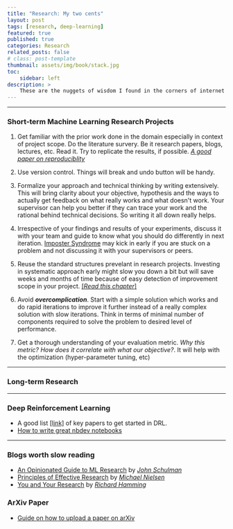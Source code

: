 ```yaml
---
title: "Research: My two cents"
layout: post
tags: [research, deep-learning]
featured: true
published: true
categories: Research
related_posts: false
# class: post-template
thumbnail: assets/img/book/stack.jpg
toc:
    sidebar: left
description: >
    These are the nuggets of wisdom I found in the corners of internet while doing my own stint of research. Enjoy.
---
```


---

### Short-term Machine Learning Research Projects

1. Get familiar with the prior work done in the domain especially in context of project scope. Do the literature survery. Be it research papers, blogs, lectures, etc. Read it. Try to replicate the results, if possible. [*A good paper on reproduciblity*](https://arxiv.org/abs/1708.04133)

2. Use version control. Things will break and undo button will be handy.

3. Formalize your approach and technical thinking by writing extensively. This will bring clarity about your objective, hypothesis and the ways to actually get feedback on what really works and what doesn't work. Your supervisor can help you better if they can trace your work and the rational behind technical decisions. So writing it all down really helps.

4. Irrespective of your findings and results of your experiments, discuss it with your team and guide to know what you should do differently in next iteration. [Imposter Syndrome](https://en.wikipedia.org/wiki/Impostor_syndrome) may kick in early if you are stuck on a problem and not discussing it with your supervisors or peers.

5. Reuse the standard structures prevelant in research projects. Investing in systematic approach early might slow you down a bit but will save weeks and months of time because of easy detection of improvement scope in your project. [[*Read this chapter*]](https://www.deeplearningbook.org/contents/guidelines.html)

6. Avoid ***overcomplication***. Start with a simple solution which works and do rapid iterations to improve it further instead of a really complex solution with slow iterations. Think in terms of minimal number of components required to solve the problem to desired level of performance.

7. Get a thorough understanding of your evaluation metric. *Why this metric? How does it correlate with what our objective?*. It will help with the optimization (hyper-parameter tuning, etc)

--- 








### Long-term Research 












---

### Deep Reinforcement Learning

- A good list [[link]](https://spinningup.openai.com/en/latest/spinningup/keypapers.html) of key papers to get started in DRL.
- [How to write great nbdev notebooks](https://nbdev.fast.ai/tutorials/best_practices.html)


---

### Blogs worth slow reading

- [An Opinionated Guide to ML Research](http://joschu.net/blog/opinionated-guide-ml-research.html) by [*John Schulman*](http://joschu.net/index.html)
- [Principles of Effective Research](https://michaelnielsen.org/blog/principles-of-effective-research/) by [*Michael Nielsen*](https://michaelnielsen.org/)
- [You and Your Research](https://www.cs.virginia.edu/~robins/YouAndYourResearch.html) by [*Richard Hamming*](https://en.wikipedia.org/wiki/Richard_Hamming)


### ArXiv Paper
- [Guide on how to upload a paper on arXiv](https://trevorcampbell.me/html/arxiv.html)